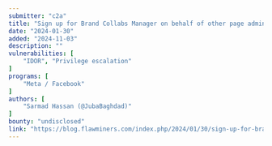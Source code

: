 ```yaml
---
submitter: "c2a"
title: "Sign up for Brand Collabs Manager on behalf of other page admins – Privilege Escalation"
date: "2024-01-30"
added: "2024-11-03"
description: ""
vulnerabilities: [
    "IDOR", "Privilege escalation"
]
programs: [
    "Meta / Facebook"
]
authors: [
    "Sarmad Hassan (@JubaBaghdad)"
]
bounty: "undisclosed"
link: "https://blog.flawminers.com/index.php/2024/01/30/sign-up-for-brand-collabs-manager-on-behalf-of-other-page-admins-privilege-escalation/"
---
```




